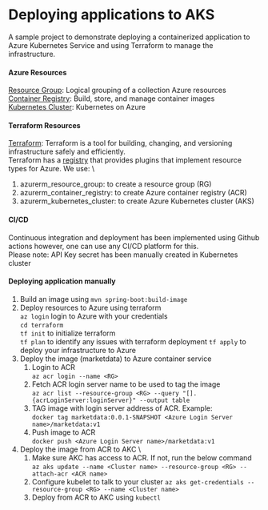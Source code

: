# Deploying applications to AKS
A sample project to demonstrate deploying a containerized application to Azure Kubernetes Service and using Terraform to manage the infrastructure.

#### Azure Resources
<u>Resource Group</u>: Logical grouping of a collection Azure resources \
<u>Container Registry</u>: Build, store, and manage container images \
<u>Kubernetes Cluster</u>: Kubernetes on Azure

#### Terraform Resources
<u>Terraform</u>: Terraform is a tool for building, changing, and versioning infrastructure safely and efficiently. \
Terraform has a [registry](https://registry.terraform.io/) that provides plugins that implement resource types for Azure. We use: \
1. azurerm_resource_group: to create a resource group (RG)
2. azurerm_container_registry: to create Azure container registry (ACR)
2. azurerm_kubernetes_cluster: to create Azure Kubernetes cluster (AKS)

#### CI/CD
Continuous integration and deployment has been implemented using Github actions however, one can use any CI/CD platform for this. \
Please note: API Key secret has been manually created in Kubernetes cluster

#### Deploying application manually
1. Build an image using `mvn spring-boot:build-image`
2. Deploy resources to Azure using terraform  
   `az login` login to Azure with your credentials \
   `cd terraform` \
   `tf init` to initialize terraform \
   `tf plan` to identify any issues with terraform deployment
   `tf apply` to deploy your infrastructure to Azure
3. Deploy the image (marketdata) to Azure container service 
   1. Login to ACR \
      `az acr login --name <RG>`
   2. Fetch ACR login server name to be used to tag the image \
      `az acr list --resource-group <RG> --query "[].{acrLoginServer:loginServer}" --output table`
   3. TAG image with login server address of ACR. Example: \
      `docker tag marketdata:0.0.1-SNAPSHOT <Azure Login Server name>/marketdata:v1`
   4. Push image to ACR \
    `docker push <Azure Login Server name>/marketdata:v1`
4. Deploy the image from ACR to AKC \      
   1. Make sure AKC has access to ACR. If not, run the below command \
      `az aks update --name <Cluster name> --resource-group <RG> --attach-acr <ACR name>`
   2. Configure kubelet to talk to your cluster
      `az aks get-credentials --resource-group <RG> --name <Cluster name>`
   3. Deploy from ACR to AKC using `kubectl`
